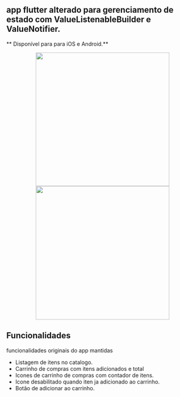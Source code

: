 
## app flutter alterado para gerenciamento de estado com ValueListenableBuilder e ValueNotifier.

** Disponível para para iOS e Android.**

<p align="center">
  <img src="https://user-images.githubusercontent.com/6609513/245206812-4dbaf28e-19ad-4a47-acc9-29a053b758d7.jpg" width="350">
  <img src="https://user-images.githubusercontent.com/6609513/245207382-faa2891e-64ef-4b12-b470-72106d913235.jpg" width="350">

</p>

## Funcionalidades

funcionalidades originais do app mantidas


* Listagem de itens no catalogo.
* Carrinho de compras com itens adicionados e total
* Icones de carrinho de compras com contador de itens.
* Icone desabilitado quando iten ja adicionado ao carrinho.
* Botão de adicionar ao carrinho.

